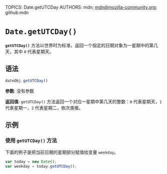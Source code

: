 TOPICS: Date.getUTCDay
AUTHORS: mdn; mdn@mozilla-community.org; github:mdn

# `Date.getUTCDay()`

**`getUTCDay()`** 方法以世界时为标准，返回一个指定的日期对象为一星期中的第几天，其中 `0` 代表星期天。

## 语法

```javascript
dateObj.getUTCDay()
```

**参数**: 没有参数

**返回值**: `getUTCDay()` 方法返回一个对应一星期中第几天的整数：`0` 代表星期天，`1` 代表星期一，`2` 代表星期二，依次类推。

## 示例

### 使用 `getUTCDay()` 方法

下面的例子是把当前日期的星期部分赋值给变量 `weekday`。

```javascript
var today = new Date();
var weekday = today.getUTCDay();
```
